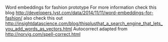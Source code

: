Word embeddings for fashion prototype
For more information check this blog http://developers.lyst.com/data/2014/11/11/word-embeddings-for-fashion/
also check this out http://insightdatascience.com/blog/thisplusthat_a_search_engine_that_lets_you_add_words_as_vectors.html
Autocorrect adapted from http://norvig.com/spell-correct.html
